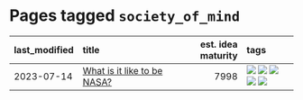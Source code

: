 # Pages tagged `society_of_mind`

|last_modified|title|est. idea maturity|tags
|:---|:---|---:|:---|
|2023-07-14|[What is it like to be NASA?](../what_is_it_like_to_be_nasa.md)|7998|[![](https://img.shields.io/badge/tag-disunity_of_identity-e127da)](../tags/disunity_of_identity.md) [![](https://img.shields.io/badge/tag-organization_as_entity-c9145c)](../tags/organization_as_entity.md) [![](https://img.shields.io/badge/tag-philosophy-76bb24)](../tags/philosophy.md) [![](https://img.shields.io/badge/tag-society_of_mind-7ffa70)](../tags/society_of_mind.md) [![](https://img.shields.io/badge/tag-theory_of_mind-418eb4)](../tags/theory_of_mind.md)|